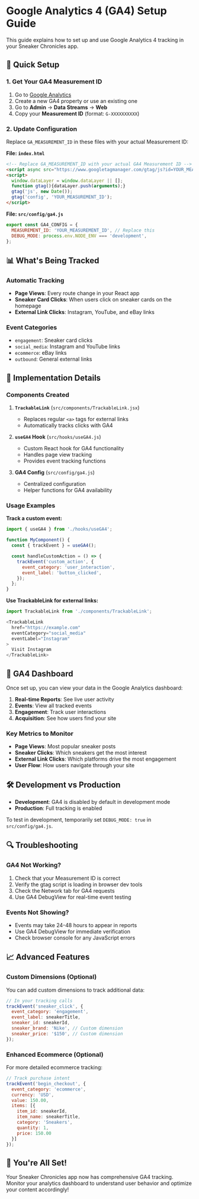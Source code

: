 # Google Analytics 4 (GA4) Setup Guide

This guide explains how to set up and use Google Analytics 4 tracking in your Sneaker Chronicles app.

## 🚀 Quick Setup

### 1. Get Your GA4 Measurement ID

1. Go to [Google Analytics](https://analytics.google.com/)
2. Create a new GA4 property or use an existing one
3. Go to **Admin** → **Data Streams** → **Web**
4. Copy your **Measurement ID** (format: `G-XXXXXXXXXX`)

### 2. Update Configuration

Replace `GA_MEASUREMENT_ID` in these files with your actual Measurement ID:

**File: `index.html`**
```html
<!-- Replace GA_MEASUREMENT_ID with your actual GA4 Measurement ID -->
<script async src="https://www.googletagmanager.com/gtag/js?id=YOUR_MEASUREMENT_ID"></script>
<script>
  window.dataLayer = window.dataLayer || [];
  function gtag(){dataLayer.push(arguments);}
  gtag('js', new Date());
  gtag('config', 'YOUR_MEASUREMENT_ID');
</script>
```

**File: `src/config/ga4.js`**
```javascript
export const GA4_CONFIG = {
  MEASUREMENT_ID: 'YOUR_MEASUREMENT_ID', // Replace this
  DEBUG_MODE: process.env.NODE_ENV === 'development',
};
```

## 📊 What's Being Tracked

### Automatic Tracking
- **Page Views**: Every route change in your React app
- **Sneaker Card Clicks**: When users click on sneaker cards on the homepage
- **External Link Clicks**: Instagram, YouTube, and eBay links

### Event Categories
- `engagement`: Sneaker card clicks
- `social_media`: Instagram and YouTube links
- `ecommerce`: eBay links
- `outbound`: General external links

## 🔧 Implementation Details

### Components Created

1. **`TrackableLink`** (`src/components/TrackableLink.jsx`)
   - Replaces regular `<a>` tags for external links
   - Automatically tracks clicks with GA4

2. **`useGA4` Hook** (`src/hooks/useGA4.js`)
   - Custom React hook for GA4 functionality
   - Handles page view tracking
   - Provides event tracking functions

3. **GA4 Config** (`src/config/ga4.js`)
   - Centralized configuration
   - Helper functions for GA4 availability

### Usage Examples

**Track a custom event:**
```javascript
import { useGA4 } from './hooks/useGA4';

function MyComponent() {
  const { trackEvent } = useGA4();

  const handleCustomAction = () => {
    trackEvent('custom_action', {
      event_category: 'user_interaction',
      event_label: 'button_clicked',
    });
  };
}
```

**Use TrackableLink for external links:**
```javascript
import TrackableLink from './components/TrackableLink';

<TrackableLink
  href="https://example.com"
  eventCategory="social_media"
  eventLabel="Instagram"
>
  Visit Instagram
</TrackableLink>
```

## 🎯 GA4 Dashboard

Once set up, you can view your data in the Google Analytics dashboard:

1. **Real-time Reports**: See live user activity
2. **Events**: View all tracked events
3. **Engagement**: Track user interactions
4. **Acquisition**: See how users find your site

### Key Metrics to Monitor
- **Page Views**: Most popular sneaker posts
- **Sneaker Clicks**: Which sneakers get the most interest
- **External Link Clicks**: Which platforms drive the most engagement
- **User Flow**: How users navigate through your site

## 🛠️ Development vs Production

- **Development**: GA4 is disabled by default in development mode
- **Production**: Full tracking is enabled

To test in development, temporarily set `DEBUG_MODE: true` in `src/config/ga4.js`.

## 🔍 Troubleshooting

### GA4 Not Working?
1. Check that your Measurement ID is correct
2. Verify the gtag script is loading in browser dev tools
3. Check the Network tab for GA4 requests
4. Use GA4 DebugView for real-time event testing

### Events Not Showing?
- Events may take 24-48 hours to appear in reports
- Use GA4 DebugView for immediate verification
- Check browser console for any JavaScript errors

## 📈 Advanced Features

### Custom Dimensions (Optional)
You can add custom dimensions to track additional data:

```javascript
// In your tracking calls
trackEvent('sneaker_click', {
  event_category: 'engagement',
  event_label: sneakerTitle,
  sneaker_id: sneakerId,
  sneaker_brand: 'Nike', // Custom dimension
  sneaker_price: '$150', // Custom dimension
});
```

### Enhanced Ecommerce (Optional)
For more detailed ecommerce tracking:

```javascript
// Track purchase intent
trackEvent('begin_checkout', {
  event_category: 'ecommerce',
  currency: 'USD',
  value: 150.00,
  items: [{
    item_id: sneakerId,
    item_name: sneakerTitle,
    category: 'Sneakers',
    quantity: 1,
    price: 150.00
  }]
});
```

## 🎉 You're All Set!

Your Sneaker Chronicles app now has comprehensive GA4 tracking. Monitor your analytics dashboard to understand user behavior and optimize your content accordingly!

